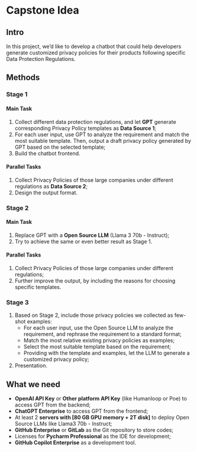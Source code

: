 # Capstone Idea

## Intro
In this project, we’d like to develop a chatbot that could help developers generate customized privacy policies for their products following specific Data Protection Regulations.

## Methods
### Stage 1
#### Main Task
1. Collect different data protection regulations, and let **GPT** generate corresponding Privacy Policy templates as **Data Source 1**;
2. For each user input, use GPT to analyze the requirement and match the most suitable template. Then, output a draft privacy policy generated by GPT based on the selected template;
3. Build the chatbot frontend.

#### Parallel Tasks
1. Collect Privacy Policies of those large companies under different regulations as **Data Source 2**;
2. Design the output format.

### Stage 2
#### Main Task
1. Replace GPT with a **Open Source LLM** (Llama 3 70b - Instruct);
2. Try to achieve the same or even better result as Stage 1.

#### Parallel Tasks
1. Collect Privacy Policies of those large companies under different regulations;
2. Further improve the output, by including the reasons for choosing specific templates.

### Stage 3
1. Based on Stage 2, include those privacy policies we collected as few-shot examples:
    - For each user input, use the Open Source LLM to analyze the requirement, and rephrase the requirement to a standard format;
    - Match the most relative existing privacy policies as examples;
    - Select the most suitable template based on the requirement;
    - Providing with the template and examples, let the LLM to generate a customized privacy policy;
2. Presentation.

## What we need
- **OpenAI API Key** or **Other platform API Key** (like Humanloop or Poe) to access GPT from the backend;
- **ChatGPT Enterprise** to access GPT from the frontend;
- At least 2 **servers with [80 GB GPU memory + 2T disk]** to deploy Open Source LLMs like Llama3 70b - Instruct;
- **GitHub Enterprise** or **GitLab** as the Git repository to store codes;
- Licenses for **Pycharm Professional** as the IDE for development;
- **GitHub Copilot Enterprise** as a development tool.
